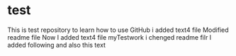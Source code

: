 # test
This is test repository to learn how to use GitHub
i added text4 file
Modified readme file
Now I added text4 file
myTestwork i chenged readme filr 
I added following
			and also this text
